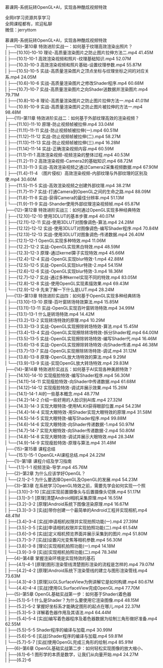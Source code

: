 慕课网-系统玩转OpenGL+AI，实现各种酷炫视频特效

全网it学习资源共享学习<br>全网课程都有，欢迎私聊<br>微信：jerryttom<br>

慕课网-系统玩转OpenGL+AI，实现各种酷炫视频特效<br> ├──{10}–第10章 特效进阶实战一：如何基于纹理高效渲染出照片？<br> | ├──[10.10]–10-10 理论-高质量渲染图片之防止图片拉伸方法二.mp4 41.45M<br> | ├──[10.1]–10-1 高效渲染视频和照片-纹理基础知识.mp4 52.07M<br> | ├──[10.3]–10-3 高效渲染视频和照片基础-设置纹理参数.mp4 55.87M<br> | ├──[10.5]–10-5 实战-高质量渲染图片之顶点坐标与纹理坐标之间的对应关系.mp4 24.05M<br> | ├──[10.6]–10-6 实战-高质量渲染图片之修改Shader程序.mp4 60.68M<br> | ├──[10.7]–10-7 实战-高质量渲染图片之向Shader送数据并渲染图片.mp4 79.71M<br> | ├──[10.8]–10-8 理论-高质量渲染图片之防止图片拉伸方法一.mp4 41.01M<br> | └──[10.9]–10-9 实战-高质量渲染图片之防止图片被拉伸的方法一.mp4 98.48M<br> ├──{11}–第11章 特效进阶实战二：如何基于外部纹理高效的渲染视频？<br> | ├──[11.10]–11-10 原理-防止视频帧被拉伸.mp4 33.04M<br> | ├──[11.11]–11-11 实战-防止视频帧被拉伸(一).mp4 60.51M<br> | ├──[11.12]–11-12 实战-防止视频帧被拉伸(二).mp4 58.27M<br> | ├──[11.13]–11-13 实战-防止视频帧被拉伸(三).mp4 16.28M<br> | ├──[11.14]–11-14 实战-正确渲染视频内容.mp4 60.59M<br> | ├──[11.1]–11-1 高效渲染视频-视频渲染的整体过程.mp4 40.53M<br> | ├──[11.2]–11-2 高效渲染视频-Camera2的基础知识.mp4 68.72M<br> | ├──[11.3]–11-3 实战-高效渲染视频之通过Camera2采集视频数据.mp4 67.90M<br> | ├──[11.4]–11-4 （图片侵权）高效渲染视频-内部纹理与外部纹理的区别及使.mp4 30.60M<br> | ├──[11.5]–11-5 实战-高效渲染视频之创建外部纹理.mp4 38.21M<br> | ├──[11.7]–11-7 实战-打通Camera到OpenGL之间的生命之路.mp4 88.09M<br> | ├──[11.8]–11-8 实战-获得Camera的最佳分辨率.mp4 51.13M<br> | └──[11.9]–11-9 实战-Shander使用外部纹理渲染视频帧.mp4 65.87M<br> ├──{12}–第12章 特效进阶实战三：如何通过OpenGL实现多种经典特效<br> | ├──[12.10]–12-10 使用3DLUT的基本步骤.mp4 40.07M<br> | ├──[12.11]–12-11 实战-使用3DLUT对图像调色-算法.mp4 24.28M<br> | ├──[12.12]–12-12 实战-使用3DLUT对图像调色-编写Shader程序.mp4 70.84M<br> | ├──[12.13]–12-13 实战-使用3DLUT对图象调色-传递数据.mp4 26.40M<br> | ├──[12.1]–12-1 OpenGL实现多种特效.mp4 11.06M<br> | ├──[12.2]–12-2 实战-OpenGL实现黑白特效.mp4 48.59M<br> | ├──[12.3]–12-3 原理-通过kernel算子实现特效.mp4 45.66M<br> | ├──[12.4]–12-4 实战-OpenGL实现blur特效-1.mp4 42.88M<br> | ├──[12.5]–12-5 实战-OpenGL实现blur特效-2.mp4 54.15M<br> | ├──[12.6]–12-6 实战-OpenGL实现blur特效-3.mp4 18.36M<br> | ├──[12.7]–12-7 实战-通过多种kernel实现不同的特效.mp4 83.05M<br> | ├──[12.8]–12-8 实战-使用OpenGL实现素描效果.mp4 69.43M<br> | └──[12.9]–12-9 先来了解一下什么是LUT.mp4 28.24M<br> ├──{13}–第13章 特效进阶实战四：如何基于OpenGL实现多种经典转场<br> | ├──[13.10]–13-10 原理-百叶窗转场特效算法.mp4 15.85M<br> | ├──[13.11]–13-11 实战-OpenGL实现百叶窗转场特效.mp4 34.99M<br> | ├──[13.1]–13-1 什么是转场特效.mp4 14.42M<br> | ├──[13.2]–13-2 实现转场特效的原理.mp4 10.29M<br> | ├──[13.3]–13-3 实战-OpenGL实现擦除转场特效-算法.mp4 15.45M<br> | ├──[13.4]–13-4 实战-OpenGL实现擦除转场特效-拆分Shader程.mp4 64.00M<br> | ├──[13.5]–13-5 实战-OpenGL实现擦除转场特效-编写Shader代.mp4 16.46M<br> | ├──[13.6]–13-6 实战-OpenGL实现擦除转场特效-向Shader传递.mp4 46.38M<br> | ├──[13.7]–13-7 实战-OpenGL实现擦除转场特效-调试.mp4 31.12M<br> | ├──[13.8]–13-8 原理-OpenGL放大场特效的算法.mp4 9.29M<br> | └──[13.9]–13-9 实战-实现OpenGL放大转场特效.mp4 29.83M<br> ├──{14}–第14章 特效进阶实战五：如何基于AI实现各种美颜特效？<br> | ├──[14.10]–14-10 实现瘦脸特效-编写Shader程序.mp4 56.30M<br> | ├──[14.11]–14-11 实现瘦脸特效-向Shader中传递数据.mp4 61.68M<br> | ├──[14.12]–14-12 实现瘦脸特效-调试并展示效果.mp4 15.26M<br> | ├──[14.1]–14-1 AI的一些基本概念.mp4 48.77M<br> | ├──[14.2]–14-2 介绍一些好用的人脸识别AI库.mp4 27.32M<br> | ├──[14.3]–14-3 实现大眼特效-使用MLKit获得眼部位置.mp4 54.23M<br> | ├──[14.4]–14-4 实现大眼特效-用Shader实现大眼特效的原理.mp4 31.58M<br> | ├──[14.5]–14-5 实现大眼特效-编写Shader程序.mp4 99.88M<br> | ├──[14.6]–14-6 实现大眼特效-向Shader传递数据-1.mp4 50.97M<br> | ├──[14.7]–14-7 实现大眼特效-向Shader传递数据-2.mp4 50.80M<br> | ├──[14.8]–14-8 实现大眼特效-调试并展示大眼特效.mp4 28.34M<br> | └──[14.9]–14-9 实现瘦脸特效-原理与算法.mp4 31.48M<br> ├──{15}–第15章 课程总结<br> | └──[15.1]–15-1 OpenGL+AI课程总结.mp4 24.22M<br> ├──{1}–第1章 课程介绍及学习指南<br> | └──[1.1]–1-1 视频渲染-导学.mp4 45.76M<br> ├──{2}–第2章 为什么应该学好OpenGL？<br> | └──[2.1]–2-1 为什么要选择OpenGL及OpenGL的发展.mp4 54.23M<br> ├──{3}–第3章 在系统学习OpenGL特效之前，需要先学会如何实现一个照<br> | ├──[3.10]–3-10 [实战]实现前置摄像头与后置摄像头切换.mp4 51.17M<br> | ├──[3.1]–3-1 [原理]清楚Android相机采集原理.mp4 16.55M<br> | ├──[3.2]–3-2 [原理]Android系统下图像渲染原理.mp4 16.67M<br> | ├──[3.3]–3-3 [实战]带你创建一个最简单的Android工程并实现相机.mp4 48.41M<br> | ├──[3.4]–3-4 [实战]申请相机权限并实现拍照功能(一).mp4 27.39M<br> | ├──[3.5]–3-5 [实战]申请相机权限并实现拍照功能(二).mp4 61.54M<br> | ├──[3.6]–3-6 [实战]定义相机预览界面并展示采集到的图片.mp4 51.80M<br> | ├──[3.7]–3-7 [实战]设置闪光变焦等相机参数.mp4 56.30M<br> | ├──[3.8]–3-8 [理论]实现相机拍照功能(一).mp4 14.18M<br> | └──[3.9]–3-9 [实战]实现相机拍照功能(二).mp4 78.34M<br> ├──{4}–第4章 掌握渲染环境是实现特效的基石<br> | ├──[4.1]–4-1 [原理]图形渲染管线清楚图形渲染的流程是怎样的.mp4 79.07M<br> | ├──[4.2]–4-2 [原理]Android系统下渲染管线的建立与图形渲染管线.mp4 73.63M<br> | ├──[4.3]–4-3 [原理]以GLSurfaceView为例讲解它是如何构建.mp4 80.67M<br> | └──[4.4]–4-4 [实战]使用GLSurfaceView完成OpenGL.mp4 77.70M<br> ├──{5}–第5章 OpenGL基础实战第一步：如何基于Shader(着色器<br> | ├──[5.1]–5-1 什么是Shader？为什么要使用它渲染图像.mp4 48.15M<br> | ├──[5.2]–5-2 掌握好坐标系才能确定图形的起点在哪儿.mp4 22.37M<br> | ├──[5.3]–5-3 详解着色器作用及其语法.mp4 64.44M<br> | ├──[5.4]–5-4 [实战]编写着色器程序及着色器数据为绘制三角形做好准备.mp4 62.55M<br> | ├──[5.5]–5-5 Shader程序的编译与加载.mp4 30.99M<br> | ├──[5.6]–5-6 [实战]Shader程序的编译与加载.mp4 59.81M<br> | └──[5.7]–5-7 [实战]使用OpenGL完成三角形的绘制.mp4 85.91M<br> ├──{6}–第6章 OpenGL基础实战第二步：如何轻松实现图像的放大缩小、<br> | ├──[6.1]–6-1 图形学的本质是数学，让我们从向量开始.mp4 24.27M<br> | ├──[6.2]–6